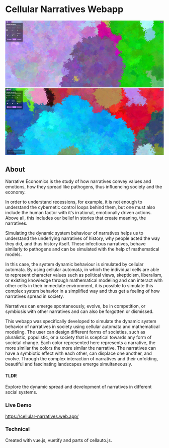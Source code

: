 # Cellular Narratives Webapp
![Example Picture](Example_Screenshot.png)
![Example Picture](Example_Screenshot2.png)
## About
Narrative Economics is the study of how narratives convey values and emotions, how they
spread like pathogens, thus influencing society and the economy.

In order to understand recessions, for example, it is not enough to understand the cybernetic control loops behind them, but one must also include the human factor with it‘s irrational,
emotionally driven actions. Above all, this includes our belief in stories that create meaning,
the narratives.

Simulating the dynamic system behaviour of narratives helps us to understand the underlying
narratives of history, why people acted the way they did, and thus history itself. These
infectious narratives, behave similarly to pathogens and can be simulated with the help of
mathematical models.

In this case, the system dynamic behaviour is simulated by cellular automata. By using
cellular automata, in which the individual cells are able to represent character values such as
political views, skepticism, liberalism, or existing knowledge through mathematical modeling
and can interact with other cells in their immediate environment, it is possible to simulate this
complex system behavior in a simplified way and thus get a feeling of how narratives spread
in society.

Narratives can emerge spontaneously, evolve, be in competition, or symbiosis with other
narratives and can also be forgotten or dismissed.

This webapp was specifically developed to simulate the dynamic system behavior of
narratives in society using cellular automata and mathematical modeling. The user can design
different forms of societies, such as pluralistic, populistic, or a society that is sceptical
towards any form of societal change. Each color represented here represents a narrative, the
more similar the colors the more similar the narrative. The narratives can have a symbiotic
effect with each other, can displace one another, and evolve. 
Through the complex interaction of narratives and their unfolding, beautiful and fascinating landscapes emerge simultaneously.


#### TLDR
Explore the dynamic spread and development of narratives in different social systems.

### Live Demo
https://cellular-narratives.web.app/

### Technical
Created with vue.js, vuetify and parts of cellauto.js.

